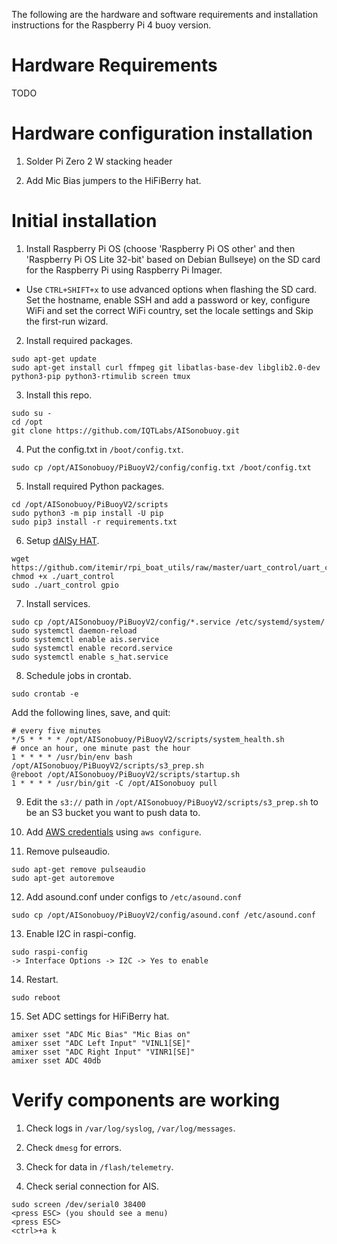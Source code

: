 The following are the hardware and software requirements and installation instructions for the Raspberry Pi 4 buoy version.

# Hardware Requirements

TODO

# Hardware configuration installation

1. Solder Pi Zero 2 W stacking header

2. Add Mic Bias jumpers to the HiFiBerry hat.

# Initial installation

1. Install Raspberry Pi OS (choose 'Raspberry Pi OS other' and then 'Raspberry Pi OS Lite 32-bit' based on Debian Bullseye) on the SD card for the Raspberry Pi using Raspberry Pi Imager.
- Use `CTRL+SHIFT+x` to use advanced options when flashing the SD card. Set the hostname, enable SSH and add a password or key, configure WiFi and set the correct WiFi country, set the locale settings and Skip the first-run wizard.


2. Install required packages.
```
sudo apt-get update
sudo apt-get install curl ffmpeg git libatlas-base-dev libglib2.0-dev python3-pip python3-rtimulib screen tmux
```

3. Install this repo.
```
sudo su -
cd /opt
git clone https://github.com/IQTLabs/AISonobuoy.git
```

4. Put the config.txt in `/boot/config.txt`.
```
sudo cp /opt/AISonobuoy/PiBuoyV2/config/config.txt /boot/config.txt
```

5. Install required Python packages.
```
cd /opt/AISonobuoy/PiBuoyV2/scripts
sudo python3 -m pip install -U pip
sudo pip3 install -r requirements.txt
```

6. Setup [dAISy HAT](https://wegmatt.com/files/dAISy%20HAT%20AIS%20Receiver%20Manual.pdf).
```
wget https://github.com/itemir/rpi_boat_utils/raw/master/uart_control/uart_control
chmod +x ./uart_control
sudo ./uart_control gpio
```

7. Install services.
```
sudo cp /opt/AISonobuoy/PiBuoyV2/config/*.service /etc/systemd/system/
sudo systemctl daemon-reload
sudo systemctl enable ais.service
sudo systemctl enable record.service
sudo systemctl enable s_hat.service
```

8. Schedule jobs in crontab.
```
sudo crontab -e
```
Add the following lines, save, and quit:
```
# every five minutes
*/5 * * * * /opt/AISonobuoy/PiBuoyV2/scripts/system_health.sh
# once an hour, one minute past the hour
1 * * * * /usr/bin/env bash /opt/AISonobuoy/PiBuoyV2/scripts/s3_prep.sh
@reboot /opt/AISonobuoy/PiBuoyV2/scripts/startup.sh
1 * * * * /usr/bin/git -C /opt/AISonobuoy pull
```

9. Edit the `s3://` path in `/opt/AISonobuoy/PiBuoyV2/scripts/s3_prep.sh` to be an S3 bucket you want to push data to.

10. Add [AWS credentials](https://docs.aws.amazon.com/cli/latest/userguide/cli-configure-files.html) using `aws configure`.

11. Remove pulseaudio.

```
sudo apt-get remove pulseaudio
sudo apt-get autoremove
```

12. Add asound.conf under configs to `/etc/asound.conf`
```
sudo cp /opt/AISonobuoy/PiBuoyV2/config/asound.conf /etc/asound.conf
```

13. Enable I2C in raspi-config.
```
sudo raspi-config
-> Interface Options -> I2C -> Yes to enable
```

14. Restart.
```
sudo reboot
```

15. Set ADC settings for HiFiBerry hat.
```
amixer sset "ADC Mic Bias" "Mic Bias on"
amixer sset "ADC Left Input" "VINL1[SE]"
amixer sset "ADC Right Input" "VINR1[SE]"
amixer sset ADC 40db
```

# Verify components are working
1. Check logs in `/var/log/syslog`, `/var/log/messages`.

2. Check `dmesg` for errors.

3. Check for data in `/flash/telemetry`.

4. Check serial connection for AIS.
```
sudo screen /dev/serial0 38400
<press ESC> (you should see a menu)
<press ESC>
<ctrl>+a k
```
